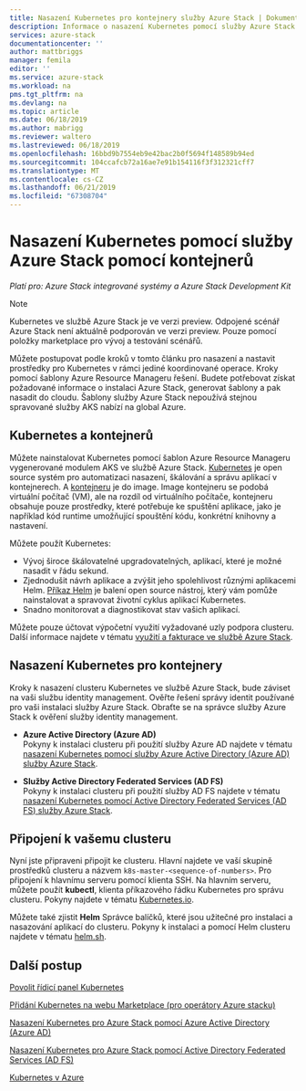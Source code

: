 ```yaml
---
title: Nasazení Kubernetes pro kontejnery služby Azure Stack | Dokumentace Microsoftu
description: Informace o nasazení Kubernetes pomocí služby Azure Stack pomocí kontejnerů.
services: azure-stack
documentationcenter: ''
author: mattbriggs
manager: femila
editor: ''
ms.service: azure-stack
ms.workload: na
pms.tgt_pltfrm: na
ms.devlang: na
ms.topic: article
ms.date: 06/18/2019
ms.author: mabrigg
ms.reviewer: waltero
ms.lastreviewed: 06/18/2019
ms.openlocfilehash: 16bbd9b7554eb9e42bac2b0f5694f148589b94ed
ms.sourcegitcommit: 104ccafcb72a16ae7e91b154116f3f312321cff7
ms.translationtype: MT
ms.contentlocale: cs-CZ
ms.lasthandoff: 06/21/2019
ms.locfileid: "67308704"
---
```

# <a name="deploy-kubernetes-to-use-containers-with-azure-stack"></a>Nasazení Kubernetes pomocí služby Azure Stack pomocí kontejnerů

*Platí pro: Azure Stack integrované systémy a Azure Stack Development Kit*

> [!Note]  
> Kubernetes ve službě Azure Stack je ve verzi preview. Odpojené scénář Azure Stack není aktuálně podporován ve verzi preview. Pouze pomocí položky marketplace pro vývoj a testování scénářů.

Můžete postupovat podle kroků v tomto článku pro nasazení a nastavit prostředky pro Kubernetes v rámci jediné koordinované operace. Kroky pomocí šablony Azure Resource Manageru řešení. Budete potřebovat získat požadované informace o instalaci Azure Stack, generovat šablony a pak nasadit do cloudu. Šablony služby Azure Stack nepoužívá stejnou spravované služby AKS nabízí na global Azure.

## <a name="kubernetes-and-containers"></a>Kubernetes a kontejnerů

Můžete nainstalovat Kubernetes pomocí šablon Azure Resource Manageru vygenerované modulem AKS ve službě Azure Stack. [Kubernetes](https://kubernetes.io) je open source systém pro automatizaci nasazení, škálování a správu aplikací v kontejnerech. A [kontejneru](https://www.docker.com/what-container) je do image. Image kontejneru se podobá virtuální počítač (VM), ale na rozdíl od virtuálního počítače, kontejneru obsahuje pouze prostředky, které potřebuje ke spuštění aplikace, jako je například kód runtime umožňující spouštění kódu, konkrétní knihovny a nastavení.

Můžete použít Kubernetes:

- Vývoj široce škálovatelné upgradovatelných, aplikací, které je možné nasadit v řádu sekund. 
- Zjednodušit návrh aplikace a zvýšit jeho spolehlivost různými aplikacemi Helm. [Příkaz Helm](https://github.com/kubernetes/helm) je balení open source nástroj, který vám pomůže nainstalovat a spravovat životní cyklus aplikací Kubernetes.
- Snadno monitorovat a diagnostikovat stav vašich aplikací.

Můžete pouze účtovat výpočetní využití vyžadované uzly podpora clusteru. Další informace najdete v tématu [využití a fakturace ve službě Azure Stack](../operator/azure-stack-billing-and-chargeback.md).

## <a name="deploy-kubernetes-to-use-containers"></a>Nasazení Kubernetes pro kontejnery

Kroky k nasazení clusteru Kubernetes ve službě Azure Stack, bude záviset na vaši službu identity management. Ověřte řešení správy identit používané pro vaši instalaci služby Azure Stack. Obraťte se na správce služby Azure Stack k ověření služby identity management.

- **Azure Active Directory (Azure AD)**  
Pokyny k instalaci clusteru při použití služby Azure AD najdete v tématu [nasazení Kubernetes pomocí služby Azure Active Directory (Azure AD) služby Azure Stack](azure-stack-solution-template-kubernetes-azuread.md).

- **Služby Active Directory Federated Services (AD FS)**  
Pokyny k instalaci clusteru při použití služby AD FS najdete v tématu [nasazení Kubernetes pomocí Active Directory Federated Services (AD FS) služby Azure Stack](azure-stack-solution-template-kubernetes-adfs.md).

## <a name="connect-to-your-cluster"></a>Připojení k vašemu clusteru

Nyní jste připraveni připojit ke clusteru. Hlavní najdete ve vaší skupině prostředků clusteru a názvem `k8s-master-<sequence-of-numbers>`. Pro připojení k hlavnímu serveru pomocí klienta SSH. Na hlavním serveru, můžete použít **kubectl**, klienta příkazového řádku Kubernetes pro správu clusteru. Pokyny najdete v tématu [Kubernetes.io](https://kubernetes.io/docs/reference/kubectl/overview).

Můžete také zjistit **Helm** Správce balíčků, které jsou užitečné pro instalaci a nasazování aplikací do clusteru. Pokyny k instalaci a pomocí Helm clusteru najdete v tématu [helm.sh](https://helm.sh/).

## <a name="next-steps"></a>Další postup

[Povolit řídicí panel Kubernetes](azure-stack-solution-template-kubernetes-dashboard.md)

[Přidání Kubernetes na webu Marketplace (pro operátory Azure stacku)](../operator/azure-stack-solution-template-kubernetes-cluster-add.md)

[Nasazení Kubernetes pro Azure Stack pomocí Azure Active Directory (Azure AD)](azure-stack-solution-template-kubernetes-azuread.md)

[Nasazení Kubernetes pro Azure Stack pomocí Active Directory Federated Services (AD FS)](azure-stack-solution-template-kubernetes-adfs.md)

[Kubernetes v Azure](https://docs.microsoft.com/azure/container-service/kubernetes/container-service-kubernetes-walkthrough)
